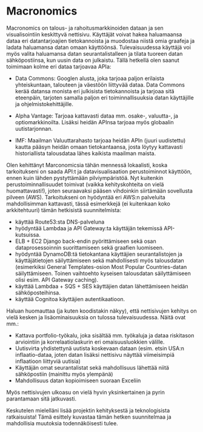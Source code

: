 # Macronomics

Macronomics on talous- ja rahoitusmarkkinoiden dataan ja sen visualisointiin keskittyvä nettisivu. Käyttäjät voivat hakea haluamaansa dataa eri datantarjoajien tietokannoista ja muodostaa niistä omia graafeja ja ladata haluamansa datan omaan käyttöönsä. Tulevaisuudessa käyttäjä voi myös valita haluamansa datan seurantalistalleen ja tilata tuoreen datan sähköpostiinsa, kun uusin data on julkaistu. Tällä hetkellä olen saanut toimimaan kolme eri dataa tarjoavaa APIa: 

 - Data Commons: Googlen alusta, joka tarjoaa paljon erilaista yhteiskuntaan, talouteen ja väestöön liittyvää dataa. Data Commons kerää datansa monista eri julkisista tietokannoista ja tarjoaa sitä eteenpäin, tarjoten samalla paljon eri toiminnallisuuksia datan käyttäjille ja ohjelmistokehittäjille.
 
 - Alpha Vantage: Tarjoaa kattavasti dataa mm. osake-, valuutta-, ja optiomarkkinoilta. Lisäksi heidän APInsa tarjoaa myös globaalin uutistarjonnan.
 
 - IMF: Maailman Valuuttarahasto tarjoaa heidän APIn (juuri uudistettu) kautta pääsyn heidän omaan tietokantaansa, josta löytyy kattavasti historiallista talousdataa lähes kaikista maailman maista.

Olen kehittänyt Marconomicsia tähän mennessä lokaalisti, koska tarkoitukseni on saada API:t ja datavisualisaation perustoiminnot käyttöön, ennen kuin lähden pystyttämään pilviympäristöä. Nyt kuitenkin perustoiminnallisuudet toimivat (vaikka kehityskohteita on vielä huomattavasti!), joten seuraavaksi pääsen vihdoinkin siirtämään sovellusta pilveen (AWS). Tarkoitukseni on hyödyntää eri AWS:n palveluita mahdollisimman kattavasti, tässä esimerkkejä (ei kuitenkaan koko arkkitehtuuri) tämän hetkisistä suunnitelmista:

 - käyttää Route53:sta DNS-palveluna
 - hyödyntää Lambdaa ja API Gateway:ta käyttäjän tekemissä API-kutsuissa.
 - ELB + EC2 Django back-endin pyörittämiseen sekä osan dataprosessoinnin suorittamiseen sekä graafien luomiseen.
 - hyödyntää DynamoDB:tä tietokantana käyttäjien seurantalistojen ja käyttäjätietojen säilyttämiseen sekä mahdollisesti myös talousdatan (esimerkiksi General Templates-osion    Most Popular Countries-datan säilyttämiseen. Toinen vaihtoehto kyseisen talousdatan säilyttämiseen olisi esim. API Gateway caching).
 - käyttää Lambdaa + SQS + SES käyttäjien datan lähettämiseen heidän sähköposteihinsa.
 - käyttää Cognitoa käyttäjien autentikaatioon.

Haluan huomauttaa (ja kuten koodistakin näkyy), että nettisivujen kehitys on vielä kesken ja lisäominaisuuksia on tulossa tulevaisuudessa. Näitä ovat mm.:

  - Kattava portfolio-työkalu, joka sisältää mm. työkaluja ja dataa riskitason arviointiin ja korrelaatiolaskurin eri omaisuusluokkien välille.
  - Uutisvirta yhdistettynä uutista koskevaan dataan (esim. etsin USA:n inflaatio-dataa, joten datan lisäksi nettisivu näyttää viimeisimpiä inflaatioon liittyviä uutisia)
  - Käyttäjän omat seurantalistat sekä mahdollisuus lähettää niitä sähköpostiin (mainittu myös ylempänä)
  - Mahdollisuus datan kopioimiseen suoraan Exceliin

Myös nettisivujen ulkoasu on vielä hyvin yksinkertainen ja pyrin parantamaan sitä jatkuvasti.

Keskutelen mielelläni lisää projektin kehityksestä ja teknologisista ratkaisuista! Tämä esittely kuvastaa tämän hetken suunnitelmaa ja mahdollisia muutoksia todennäköisesti tulee.
   
